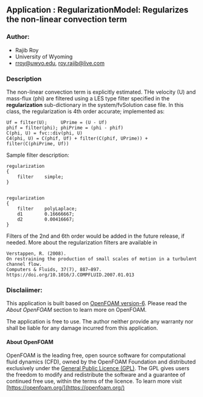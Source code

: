 ## Application : RegularizationModel: Regularizes the non-linear convection term 

### Author:
- Rajib Roy
- University of Wyoming
- rroy@uwyo.edu, roy.rajib@live.com

### Description
The non-linear convection term is explicitly estimated. THe velocity (U) and mass-flux (phi) are filtered using a LES type filter specified in the __regularization__ sub-dictionary in the system/fvSolution case file. In this class, the regularization is 4th order accurate; implemented as:

    Uf = filter(U);     UPrime = (U - Uf)
    phif = filter(phi); phiPrime = (phi - phif)
    C(phi, U) = fvc::div(phi, U)
    C4(phi, U) = C(phif, Uf) + filter(C(phif, UPrime)) + filter(C(phiPrime, Uf))

Sample filter description:

    regularization
    {
        filter    simple;
    }


    regularization
    {
        filter    polyLaplace;
        d1        0.16666667;
        d2        0.00416667;
    }

Filters of the 2nd and 6th order would be added in the future release, if needed. More about the regularization filters are available in 

    Verstappen, R. (2008).
    On restraining the production of small scales of motion in a turbulent channel flow.
    Computers & Fluids, 37(7), 887–897. https://doi.org/10.1016/J.COMPFLUID.2007.01.013


### Disclaiimer:

This application is built based on [OpenFOAM version-6](https://openfoam.org/release/6/). Please read the _About OpenFOAM_ section to learn more on OpenFOAM.

The application is free to use. The author neither provide any warranty nor shall be liable for any damage incurred from this application.



#### About OpenFOAM

OpenFOAM is the leading free, open source software for computational fluid dynamics (CFD), owned by the OpenFOAM Foundation and distributed exclusively under the [General Public Licence (GPL)](http://www.gnu.org/copyleft/gpl.html). The GPL gives users the freedom to modify and redistribute the software and a guarantee of continued free use, within the terms of the licence. To learn more visit [https://openfoam.org/](https://openfoam.org/)
